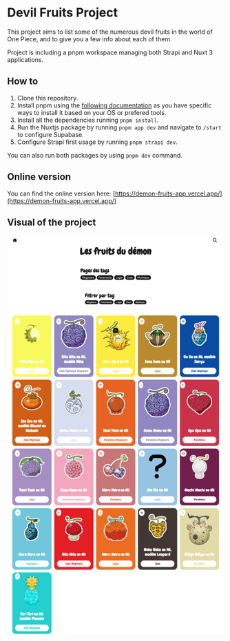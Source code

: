 # Devil Fruits Project

This project aims to list some of the numerous devil fruits in the world of One Piece, and to give you a few info about each of them.

Project is including a pnpm workspace managing both Strapi and Nuxt 3 applications.


## How to

1. Clone this repository.
2. Install pnpm using the [following documentation](https://pnpm.io/installation) as you have specific ways to install it based on your OS or prefered tools.
3. Install all the dependencies running `pnpm install`.
4. Run the Nuxtjs package by running `pnpm app dev` and navigate to `/start` to configure Supabase. 
5. Configure Strapi first usage by running `pnpm strapi dev`.

You can also run both packages by using `pnpm dev` command.


## Online version

You can find the online version here: [https://demon-fruits-app.vercel.app/](https://demon-fruits-app.vercel.app/)


## Visual of the project

![Visual of the project](/packages/app/src/assets/media/screencapture-localhost-3000-2024-02-04-23_54_20.png)
